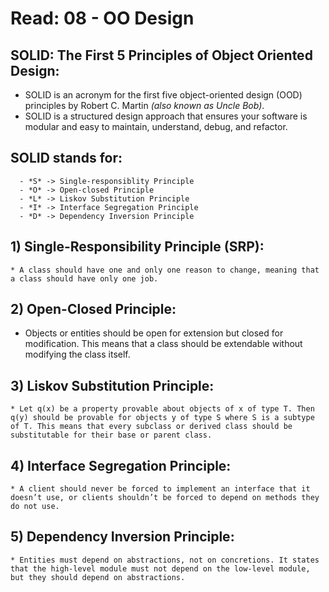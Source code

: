 # Read: 08 - OO Design

## SOLID: The First 5 Principles of Object Oriented Design:

- SOLID is an acronym for the first five object-oriented design (OOD) principles by Robert C. Martin _(also known as Uncle Bob)_.
- SOLID is a structured design approach that ensures your software is modular and easy to maintain, understand, debug, and refactor.

## SOLID stands for:

      - *S* -> Single-responsiblity Principle
      - *O* -> Open-closed Principle
      - *L* -> Liskov Substitution Principle
      - *I* -> Interface Segregation Principle
      - *D* -> Dependency Inversion Principle

## 1) Single-Responsibility Principle (SRP):

    * A class should have one and only one reason to change, meaning that a class should have only one job.

## 2) Open-Closed Principle:

- Objects or entities should be open for extension but closed for modification. This means that a class should be extendable without modifying the class itself.

## 3) Liskov Substitution Principle:

    * Let q(x) be a property provable about objects of x of type T. Then q(y) should be provable for objects y of type S where S is a subtype of T. This means that every subclass or derived class should be substitutable for their base or parent class.

## 4) Interface Segregation Principle:

    * A client should never be forced to implement an interface that it doesn’t use, or clients shouldn’t be forced to depend on methods they do not use.

## 5) Dependency Inversion Principle:

    * Entities must depend on abstractions, not on concretions. It states that the high-level module must not depend on the low-level module, but they should depend on abstractions.
